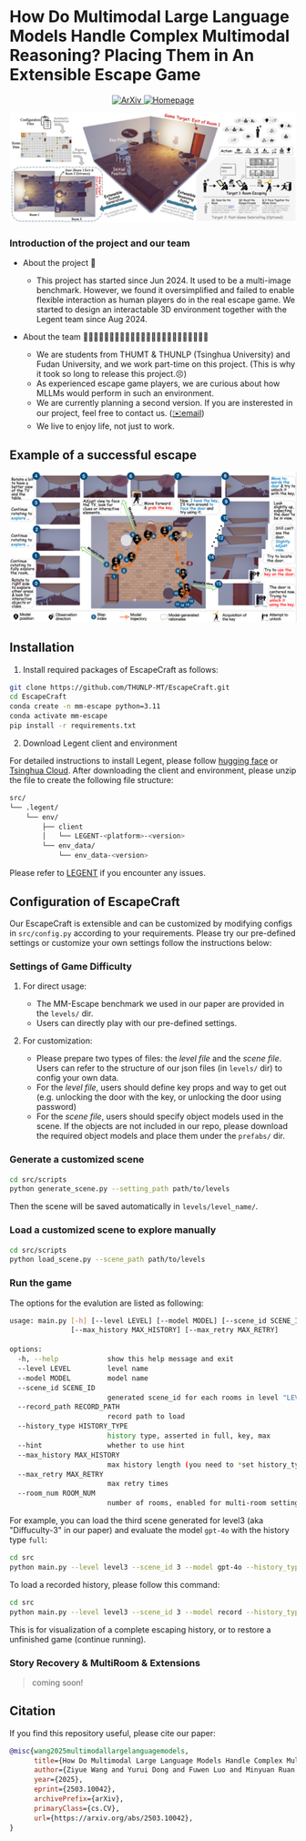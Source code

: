 # How Do Multimodal Large Language Models Handle Complex Multimodal Reasoning? Placing Them in An Extensible Escape Game


<p align="center">
  <a href="https://arxiv.org/abs/2503.10042">
    <img src="https://img.shields.io/badge/arXiv-2503.10042-b31b1b.svg" alt="ArXiv">
  </a>
  <a href="https://thunlp-mt.github.io/EscapeCraft/">
    <img src="https://img.shields.io/badge/Homepage-Website-blue" alt="Homepage">
  </a>
</p>


<p align="center">
<img src="./figures/teaser_git.png" alt="Image">
</p>


### Introduction of the project and our team
- About the project 🧮
  - This project has started since Jun 2024. It used to be a multi-image benchmark. However, we found it oversimplified and failed to enable flexible interaction as human players do in the real escape game. We started to design an interactable 3D environment together with the Legent team since Aug 2024.

- About the team 👩🏻‍🎓🧑🏻‍🎓🧑🏻‍🎓🧑🏻‍🎓🧑🏻‍🎓🧑🏻‍🎓🧑🏻‍🏫🧑🏻‍🏫
  - We are students from THUMT & THUNLP (Tsinghua University) and Fudan University, and we work part-time on this project. (This is why it took so long to release this project.😣)
  - As experienced escape game players, we are curious about how MLLMs would perform in such an environment.
  - We are currently planning a second version. If you are insterested in our project, feel free to contact us. ([✉️email](mailto:w.ziyue1010@gmail.com))
  - We live to enjoy life, not just to work.
 
## Example of a successful escape
<p align="center">
<img src="./figures/example.png" alt="Image">
</p>

## Installation
1. Install required packages of EscapeCraft as follows:
   
```bash
git clone https://github.com/THUNLP-MT/EscapeCraft.git
cd EscapeCraft
conda create -n mm-escape python=3.11
conda activate mm-escape
pip install -r requirements.txt
```
2. Download Legent client and environment
   
For detailed instructions to install Legent, please follow [hugging face](https://huggingface.co/LEGENT/LEGENT-environment-Alpha/tree/main) or [Tsinghua Cloud](https://cloud.tsinghua.edu.cn/d/9976c807e6e04e069377/). After downloading the client and environment, please unzip the file to create the following file structure:

```bash
src/
└── .legent/
    └── env/
        ├── client
        │   └── LEGENT-<platform>-<version>
        └── env_data/
            └── env_data-<version>
```
Please refer to [LEGENT](https://docs.legent.ai/documentation/getting_started/installation/) if you encounter any issues.

## Configuration of EscapeCraft

Our EscapeCraft is extensible and can be customized by modifying configs in `src/config.py` according to your requirements. Please try our pre-defined settings or customize your own settings follow the instructions below:

### Settings of Game Difficulty

1. For direct usage:
   - The MM-Escape benchmark we used in our paper are provided in the `levels/` dir. 
   - Users can directly play with our pre-defined settings.

2. For customization:
   - Please prepare two types of files: the _level file_ and the _scene file_. Users can refer to the structure of our json files (in `levels/` dir) to config your own data.
   - For the _level file_, users should define key props and way to get out (e.g. unlocking the door with the key, or unlocking the door using password)
   - For the _scene file_, users should specify object models used in the scene. If the objects are not included in our repo, please download the required object models and place them under the `prefabs/` dir. 

### Generate a customized scene
```bash
cd src/scripts
python generate_scene.py --setting_path path/to/levels
```
Then the scene will be saved automatically in `levels/level_name/`.

### Load a customized scene to explore manually
```bash
cd src/scripts
python load_scene.py --scene_path path/to/levels
```

### Run the game
The options for the evalution are listed as following:
```bash
usage: main.py [-h] [--level LEVEL] [--model MODEL] [--scene_id SCENE_ID] [--room_num ROOM_NUM] [--record_path RECORD_PATH] [--history_type HISTORY_TYPE] [--hint]
               [--max_history MAX_HISTORY] [--max_retry MAX_RETRY]

options:
  -h, --help            show this help message and exit
  --level LEVEL         level name
  --model MODEL         model name
  --scene_id SCENE_ID
                        generated scene_id for each rooms in level "LEVEL"
  --record_path RECORD_PATH
                        record path to load
  --history_type HISTORY_TYPE
                        history type, asserted in full, key, max
  --hint                whether to use hint
  --max_history MAX_HISTORY
                        max history length (you need to *set history_type to "max"* to enable this max history length setting)
  --max_retry MAX_RETRY
                        max retry times
  --room_num ROOM_NUM
                        number of rooms, enabled for multi-room settings
```
For example, you can load the third scene generated for level3 (aka "Diffuculty-3" in our paper) and evaluate the model `gpt-4o` with the history type `full`:
```bash
cd src
python main.py --level level3 --scene_id 3 --model gpt-4o --history_type full
```

To load a recorded history, please follow this command:
```bash
cd src
python main.py --level level3 --scene_id 3 --model record --history_type full --record_path path/to/record
```
This is for visualization of a complete escaping history, or to restore a unfinished game (continue running).


### Story Recovery & MultiRoom & Extensions

> coming soon!


## Citation
If you find this repository useful, please cite our paper:
```bibtex
@misc{wang2025multimodallargelanguagemodels,
      title={How Do Multimodal Large Language Models Handle Complex Multimodal Reasoning? Placing Them in An Extensible Escape Game}, 
      author={Ziyue Wang and Yurui Dong and Fuwen Luo and Minyuan Ruan and Zhili Cheng and Chi Chen and Peng Li and Yang Liu},
      year={2025},
      eprint={2503.10042},
      archivePrefix={arXiv},
      primaryClass={cs.CV},
      url={https://arxiv.org/abs/2503.10042}, 
}
```
